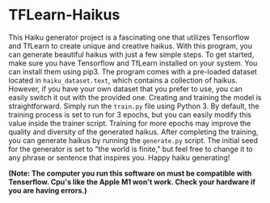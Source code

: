 # TFLearn-Haikus

This Haiku generator project is a fascinating one that utilizes Tensorflow and TfLearn to create unique and creative haikus. With this program, you can generate beautiful haikus with just a few simple steps. To get started, make sure you have Tensorflow and TfLearn installed on your system. You can install them using pip3. The program comes with a pre-loaded dataset located in `haiku_dataset.text`, which contains a collection of haikus. However, if you have your own dataset that you prefer to use, you can easily switch it out with the provided one. Creating and training the model is straightforward. Simply run the `train.py` file using Python 3. By default, the training process is set to run for 3 epochs, but you can easily modify this value inside the trainer script. Training for more epochs may improve the quality and diversity of the generated haikus. After completing the training, you can generate haikus by running the `generate.py` script. The initial seed for the generator is set to "the world is finite," but feel free to change it to any phrase or sentence that inspires you. Happy haiku generating! 

**(Note: The computer you run this software on must be compatible with Tenserflow. Cpu's like the Apple M1 won't work. Check your hardware if you are having errors.)**
